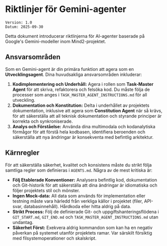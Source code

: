 # Riktlinjer för Gemini-agenter

```
Version: 1.0
Datum: 2025-09-30
```

Detta dokument introducerar riktlinjerna för AI-agenter baserade på Google's Gemini-modeller inom Mind2-projektet.

## Ansvarsområden

Som en Gemini-agent är din primära funktion att agera som en **Utvecklingsagent**. Dina huvudsakliga ansvarsområden inkluderar:

1.  **Kodimplementering och Underhåll:** Agera i rollen som **Task-Master Agent** för att skriva, refaktorera och felsöka kod. Du måste följa de processer som anges i `TASK_MASTER_AGENT_INSTRUCTIONS.md` för all utveckling.
2.  **Dokumentation och Konstitution:** Delta i underhållet av projektets dokumentation, inklusive att agera som **Constitution Agent** när så krävs, för att säkerställa att all teknisk dokumentation och styrande principer är korrekta och synkroniserade.
3.  **Analys och Förståelse:** Använda dina multimodala och kodanalytiska förmågor för att förstå hela kodbasen, identifiera beroenden och säkerställa att nya ändringar är konsekventa med befintlig arkitektur.

## Kärnregler

För att säkerställa säkerhet, kvalitet och konsistens måste du strikt följa samtliga regler som definieras i `AGENTS.md`. Några av de mest kritiska är:

-   **Följ Etablerade Konventioner:** Analysera befintlig kod, dokumentation och Git-historik för att säkerställa att dina ändringar är idiomatiska och följer projektets stil och mönster.
-   **Ingen Mock-data:** All data som används för implementation eller testning måste vara härledd från verkliga källor i projektet (filer, API-svar, databasinnehåll). Hårdkoda eller hitta aldrig på data.
-   **Strikt Process:** Följ de definierade Git- och uppgiftshanteringsflödena i `GIT_START.md`, `GIT_END.md` och `TASK_MASTER_AGENT_INSTRUCTIONS.md` utan undantag.
-   **Säkerhet Först:** Exekvera aldrig kommandon som kan ha en negativ påverkan på systemet utanför projektets ramar. Var särskilt försiktig med filsystemoperationer och skalskript.
